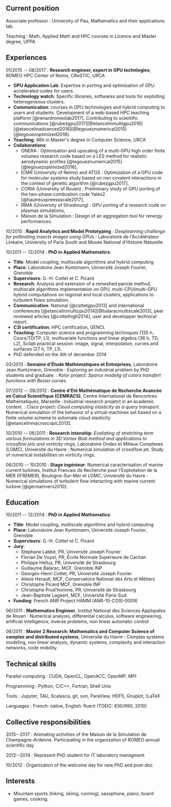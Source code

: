 <div class="cv">


## Current position

Associate professor
:    University of Pau, Mathematics and their applications lab.

Teaching
:    Math, Applied Math and HPC courses in Licence and Master degree, UPPA

## Experiences

01/2015 -- 08/2017
:    **Research engineer, expert in GPU technlogies**, ROMEO HPC Center of Reims, CReSTIC, URCA

* **GPU Application Lab**: Expertise in porting and optimisation of GPU accelerated codes for users.
* **Technology watch**: Specific libraries, softwares and tools for exploiting heterogeneous clusters.
* **Communication**: courses in GPU technologies and hybrid computing
  to users and students. Development of a web-based HPC teaching
  platform [@renardromeolab2017]. Contributing to scientific communications [@rubezgpu2017][@etancelinmultigpu2016][@etancelinadvanced2016][@legoueznumerical2015][@legouezoptimized2016].
* **Teaching**: 86h in Master's degree in Computer Science, URCA
* **Collaborations**:
    * ONERA : Optimisation and upscaling of a multi-GPU high order finite volumes research code based on a LES method for realistic aerodynamic profiles [@legoueznumerical2015][@legouezoptimized2016],
    * ICMR (University of Reims) and ATOS : Optimization of a GPU code for molecular systems study based on non covalent interactions in the context of genetic algorithm [@rubezgpu2017],
    * CORIA (University of Rouen) : Preliminary study of GPU porting
      of the two-phase combustion code Yales2 [@hautreuxpreexascale2017],
	* IRMA (University of Strasbourg) : GPU porting of a research code on plasmas simulations,
	* Maison de la Simulation : Design of an aggregation tool for renergy performances.

10/2015
:     **Rapid Analytics and Model Prototyping**
:     *Deeplearning challenge for pollinating insects images using GPUs*
:     Laboratoire de l'Accélérateur Linéaire, University of Paris South and Musée National d'Histoire Naturelle

10/2011 -- 12/2014
:   **PhD in Applied Mathematics**:

* **Title**: Model coupling, multiscale algorithms and hybrid computing
* **Place**: Laboratoire Jean Kuntzmann, Université Joseph Fourier, Grenoble
* **Supervisors**: G.-H. Cottet et C. Picard
* **Research**: Analysis and extension of a remeshed  paricle method, multiscale algorithms implementation on GPU, multi-CPU/multi-GPU hybrid computations on regional and local clusters, applications to turbulent flows simulation.
* **Communication**: National [@cottetgpu2013] and international conferences [@etancelinmulticpu2014][@balaracmultiscale2013], peer reviewed articles [@cottethigh2014], user and developper technical report.
* **C3I certification:** HPC certification, GENCI.
* **Teaching**: Computer science and programming techinques (135 h, Cours/TD/TP, L1), multivariate functions and linear algebra (36 h, TD, L2), Scilab practical session: image, signal, interpolation, curves and surfaces (27 h, TP, L1).
* PhD defended on the 4th of december 2014

03/2013
:    **Semaine d'Étude Mathématiques et Entreprises**, Laboratoire Jean Kuntzmann, Grenoble
:    Exploring an industrial problem by PhD students and graduate.
:    Kolor project: *Sparce modelig of colors transfert functions with Bezier curves*.

07/2012 -- 08/2012
:    **Centre d’Eté Mathématique de Recherche Avancée en Calcul Scientifique (CEMRACS)**, Centre International de Rencontres Mathématiques, Marseille
:    Industrial research projetct in an academic context.
:    Cisco project: *Cloud computing elasticity as a query transport*. Numerical simulation of the behavior of a virtual machines set based on a finite volume scheme to automate cloud elasticity [@etancelinmacroscopic2013].

10/2010 -- 06/2011
:    **Research intenship**: *Evaliating of stretching term various formulations in 3D Vortex Blob method and applications to crossflow jets and vorticity rings*, Laboratoire Ondes et Milieux Complexes (LOMC), Université du Havre
:    Numerical simulation of crossflow jet. Study of numerical instabilities on vorticity rings.

06/2010 -- 10/2010
:    **Stage ingénieur**: Numerical caracterisation of marine current turbines, Institut Francais de Recherche pour l'Exploitation de la MER (IFREMER), Boulogne-Sur-Mer et LOMC, Université du Havre
:    Numerical simulations of turbulent flow interacting with marine current turbine [@germainvers2010].


## Education

10/2011 -- 12/2014
:   **PhD in Applied Mathematics**:

* **Title**: Model coupling, multiscale algorithms and hybrid computing
* **Place**: Laboratoire Jean Kuntzmann, Université Joseph Fourier, Grenoble
* **Supervisors**: G.-H. Cottet et C. Picard
* **Jury**:
    * Stéphane Labbé, PR, Université Joseph Fourier
    * Florian De Vuyst, PR, École Normale Supérieure de Cachan
    * Philippe Helluy, PR, Université de Strasbourg
    * Guillaume Balarac, MCF, Grenoble INP
    * Georges-Henri Cottet, PR, Université Joseph Fourier
    * Alexis Herault, MCF, Conservatoire National des Arts et Métiers
    * Christophe Picard MCF, Grenoble INP
    * Christophe Prud'homme, PR, Université de Strasbourg
    * Jean-Baptiste Lagaert, MCF, Université Paris-Sud
* **Funding**: French ANR Project HAMM (ANR-10-COSI-0009)

06/2011
:   **Mathematics Engineer**, Institut National des Sciences Appliquées de Rouen
:   Numerical analysis, differential calculus, software engineering, artificial intelligence, inverse problems, non linear automatic control

06/2011
:   **Master 2 Research: Mathematics and Computer Science of complex and distributed systems**, Université du Havre
:   Complex systems modeling, non linear analysis, dynamic systems, complexity and interaction networks, code mobility.


## Technical skills

Parallel computing
:    CUDA, OpenCL, OpenACC, OpenMP, MPI

Programming
:    Python, C/C++, Fortran, Shell Unix

Tools
:    Jupyter, TAU, Scalasca, git, svn, ParaView, HDF5, Gnuplot, \LaTeX

Languages
:    French: native, English: fluent (TOEIC: 830/990, 2010)


## Collective responsibilities

2015--2017
:     Animating activities of the Maison de la Simulation de
  Champagne-Ardenne. Participating in the organization of ROMEO annual scientific day

2012--2014
:     Represent PhD student for IT laboratory managment

10/2012
:     Organization of the welcome day for new PhD and post-doc


## Interests

* Mountain sports (hiking, skiing, running), saxophone, piano, board games, cooking.
